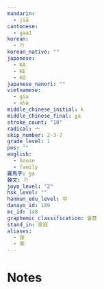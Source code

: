 ```yaml
---
mandarin:
  - jiā
cantonese:
  - gaa1
korean:
  - 가
korean_native: ""
japanese:
  - KA
  - KE
  - KO
japanese_nanori: ""
vietnamese:
  - gia
  - nhà
middle_chinese_initial: k
middle_chinese_final: ɣa
stroke_count: "10"
radical: 宀
skip_number: 2-3-7
grade_level: 1
pos: ""
english:
  - house
  - family
羅馬字: ga
韓文: 가
joyo_level: "2"
hsk_level: ""
hanmun_edu_level: 中
danayo_id: 189
mc_id: 148
graphemic_classification: 會意
stand_in: 家庭
aliases:
  - 傢
  - 家
---
```


# Notes
